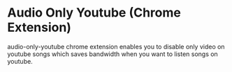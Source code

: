 Audio Only Youtube (Chrome Extension)
=======================================

audio-only-youtube chrome extension enables you to disable only video on youtube songs which saves bandwidth when you want to listen songs on youtube.
